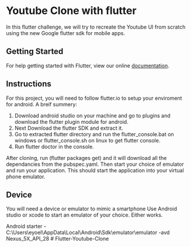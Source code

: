 # Youtube Clone with flutter
In this flutter challenge, we will try to recreate the Youtube UI from scratch using the new Google flutter sdk for mobile apps. 

## Getting Started
For help getting started with Flutter, view our online
[documentation](https://flutter.io/).

## Instructions
For this project, you will need to follow flutter.io to setup your enviroment for android. A breif summery:

1) Download android studio on your machine and go to plugins and download the flutter plugin module for android.
2) Next Download the flutter SDK and extract it.
3) Go to extracted flutter directory and run the flutter_console.bat on windows or flutter_console.sh on linux to get flutter console. 
4) Run flutter doctor in the console.


After cloning, run (flutter packages get) and it will download all the dependancies from the pubspec.yaml. Then start your choice of emulator and run your application. This should start the application into your virtual phone emulator. 

## Device
You will need a device or emulator to mimic a smartphone
Use Android studio or xcode to start an emulator of your choice. Either works. 

Android starter - C:\Users\eyoel\AppData\Local\Android\Sdk\emulator\emulator -avd Nexus_5X_API_28
#   F l u t t e r - Y o u t u b e - C l o n e  
 